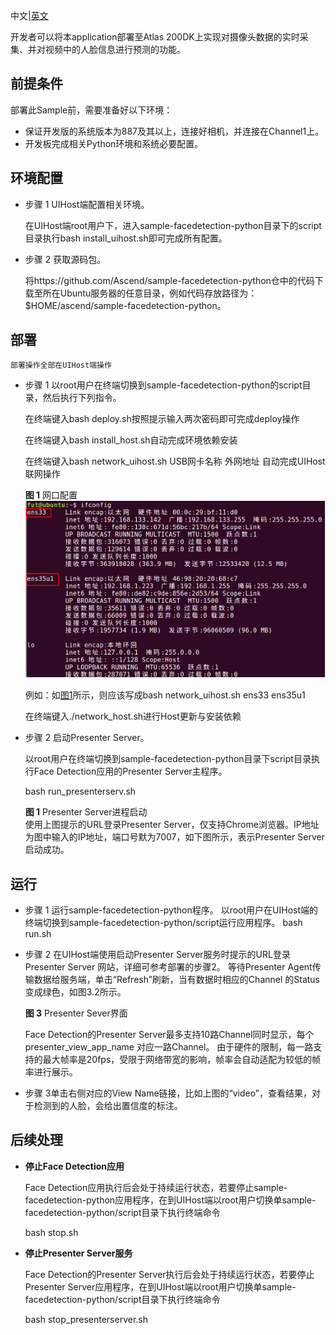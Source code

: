 中文|[英文](README.md)

开发者可以将本application部署至Atlas 200DK上实现对摄像头数据的实时采集、并对视频中的人脸信息进行预测的功能。

## 前提条件

部署此Sample前，需要准备好以下环境：

-   保证开发版的系统版本为887及其以上，连接好相机，并连接在Channel1上。
-   开发板完成相关Python环境和系统必要配置。

## 环境配置
-   步骤 1 UIHost端配置相关环境。

    在UIHost端root用户下，进入sample-facedetection-python目录下的script目录执行bash install_uihost.sh即可完成所有配置。
-   步骤 2 获取源码包。

    将https://github.com/Ascend/sample-facedetection-python仓中的代码下载至所在Ubuntu服务器的任意目录，例如代码存放路径为：$HOME/ascend/sample-facedetection-python。


## 部署<a name="zh-cn_topic_0167071573_section7994174585917"></a>
	部署操作全部在UIHost端操作
-   步骤 1 以root用户在终端切换到sample-facedetection-python的script目录，然后执行下列指令。

	在终端键入bash deploy.sh按照提示输入两次密码即可完成deploy操作
	
	在终端键入bash install_host.sh自动完成环境依赖安装
	
	在终端键入bash network_uihost.sh USB网卡名称 外网地址 自动完成UIHost联网操作
	
	**图 1**  网口配置<a name="zh-cn_topic_0167071573_fig184321447181017"></a>  
	![](doc/source/img/ifconfig.png "网口配置图")
	
	例如：如[图1](#zh-cn_topic_0167071573_fig184321447181017)所示，则应该写成bash network_uihost.sh ens33 ens35u1

	在终端键入./network_host.sh进行Host更新与安装依赖
	
-   步骤 2 启动Presenter Server。

	以root用户在终端切换到sample-facedetection-python目录下script目录执行Face Detection应用的Presenter Server主程序。
	
	bash run_presenterserv.sh

	**图 1**  Presenter Server进程启动  
	使用上图提示的URL登录Presenter Server，仅支持Chrome浏览器。IP地址为图中输入的IP地址，端口号默为7007，如下图所示，表示Presenter Server启动成功。


## 运行
-   步骤 1 运行sample-facedetection-python程序。
	以root用户在UIHost端的终端切换到sample-facedetection-python/script运行应用程序。
	bash run.sh
-   步骤 2 在UIHost端使用启动Presenter Server服务时提示的URL登录 Presenter Server 网站，详细可参考部署的步骤2。
	等待Presenter Agent传输数据给服务端，单击“Refresh”刷新，当有数据时相应的Channel 的Status变成绿色，如图3.2所示。

	**图 3**  Presenter Sever界面


	Face Detection的Presenter Server最多支持10路Channel同时显示，每个 presenter_view_app_name 对应一路Channel。
	由于硬件的限制，每一路支持的最大帧率是20fps，受限于网络带宽的影响，帧率会自动适配为较低的帧率进行展示。
-   步骤 3单击右侧对应的View Name链接，比如上图的“video”，查看结果，对于检测到的人脸，会给出置信度的标注。

## 后续处理

-   **停止Face Detection应用**

    Face Detection应用执行后会处于持续运行状态，若要停止sample-facedetection-python应用程序，在到UIHost端以root用户切换单sample-facedetection-python/script目录下执行终端命令
    
	bash stop.sh

-   **停止Presenter Server服务**

    Face Detection的Presenter Server执行后会处于持续运行状态，若要停止Presenter Server应用程序，在到UIHost端以root用户切换单sample-facedetection-python/script目录下执行终端命令
    
	bash stop_presenterserver.sh

